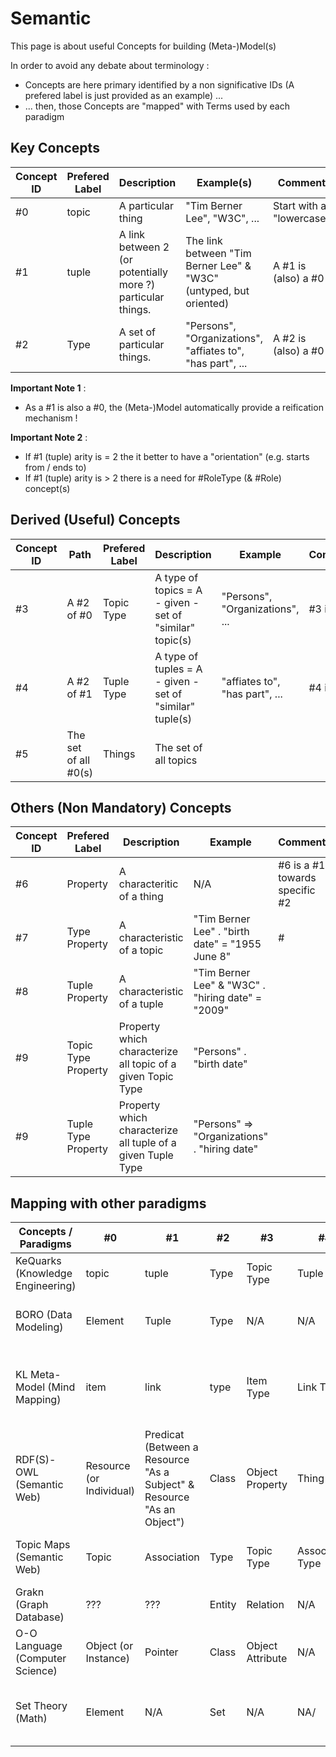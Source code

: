Semantic
==

This page is about useful Concepts for building (Meta-)Model(s)

In order to avoid any debate about terminology : 
* Concepts are here primary identified by a non significative IDs (A prefered label is just provided as an example) ...
* ... then, those Concepts are "mapped" with Terms used by each paradigm

Key Concepts
-
<table>
    <thead>
        <tr>
            <th>Concept ID</th>
            <th>Prefered Label</th>
            <th>Description</th>
            <th>Example(s)</th>
            <th>Comment</th>         
        </tr>
    </thead>
    <tbody>
        <tr>
            <td>#0</td>
            <td>topic</td>
            <td>A particular thing</td>
            <td>"Tim Berner Lee", "W3C", ...</td>
            <td>Start with a "lowercase"</td>
        </tr>
        <tr>
            <td>#1</td>
            <td>tuple</td>
            <td>A link between 2 (or potentially more ?) particular things.</td>
            <td>The link between "Tim Berner Lee" & "W3C" (untyped, but oriented)</td>
            <td>A #1 is (also) a #0</td>
        </tr>
        <tr>
            <td>#2</td>
            <td>Type</td>
            <td>A set of particular things.</td>
            <td>"Persons", "Organizations", "affiates to", "has part", ...</td>
            <td>A #2 is (also) a #0</td>
        </tr>
    </tbody>
</table>

__Important Note 1__ :
* As a #1 is also a #0, the (Meta-)Model automatically provide a reification mechanism !

__Important Note 2__ :
* If #1 (tuple) arity is = 2 the it better to have a "orientation" (e.g. starts from / ends to)
* If #1 (tuple) arity is > 2 there is a need for #RoleType (& #Role) concept(s)

Derived (Useful) Concepts
-
<table>
    <thead>
        <tr>
            <th>Concept ID</th>
            <th>Path</th>
            <th>Prefered Label</th>
            <th>Description</th>
            <th>Example</th>
            <th>Comment</th>         
        </tr>
    </thead>
    <tbody>
        <tr>
            <td>#3</td>
            <td>A #2 of #0</td>
            <td>Topic Type</td>
            <td>A type of topics = A - given - set of "similar" topic(s)</td>
            <td>"Persons", "Organizations", ...</td>
            <td>#3 is a #2</td>
        </tr>
        <tr>
            <td>#4</td>
            <td>A #2 of #1</td>
            <td>Tuple Type</td>
            <td>A type of tuples = A - given - set of "similar" tuple(s)</td>
            <td>"affiates to", "has part", ...</td>
            <td>#4 is a #2</td>
        </tr>
        <tr>
            <td>#5</td>
            <td>The set of all #0(s)</td>
            <td>Things</td>
            <td>The set of all topics</td>
            <td></td>
            <td></td>
        </tr>
    </tbody>
</table>

Others (Non Mandatory) Concepts
-
<table>
    <thead>
        <tr>
            <th>Concept ID</th>
            <th>Prefered Label</th>
            <th>Description</th>
            <th>Example</th>
            <th>Comment</th>         
        </tr>
    </thead>
    <tbody>
        <tr>
            <td>#6</td>
            <td>Property</td>
            <td>A characteritic of a thing</td>
            <td>N/A</td>
            <td>#6 is a #1 towards specific #2</td>
        </tr>
        <tr>
            <td>#7</td>
            <td>Type Property</td>
            <td>A characteristic of a topic</td>
            <td>"Tim Berner Lee" . "birth date" = "1955 June 8"</td>
            <td>#</td>
        </tr>
        <tr>
            <td>#8</td>
            <td>Tuple Property</td>
            <td>A characteristic of a tuple</td>
            <td>"Tim Berner Lee" & "W3C" . "hiring date" = "2009"</td>
            <td></td>
        </tr>
        <tr>
            <td>#9</td>
            <td>Topic Type Property</td>
            <td>Property which characterize all topic of a given Topic Type</td>
            <td>"Persons" . "birth date"</td>
            <td></td>
        </tr>
        <tr>
            <td>#9</td>
            <td>Tuple Type Property</td>
            <td>Property which characterize all tuple of a given Tuple Type</td>
            <td>"Persons" => "Organizations" . "hiring date"</td>
            <td></td>
        </tr>
    </tbody>
</table>

Mapping with other paradigms
-

<table>
    <thead>
        <tr>
            <th>Concepts / Paradigms</th>
            <th>#0</th>
            <th>#1</th>
            <th>#2</th>
            <th>#3</th>
            <th>#4</th>
            <th>#5</th>
            <th>Comment</th>    
        </tr>
    </thead>
    <tbody>
         <tr>
            <td>KeQuarks (Knowledge Engineering)</td>
            <td>topic</td>
            <td>tuple</td>
            <td>Type</td>
            <td>Topic Type</td>
            <td>Tuple Type</td>
            <td>Things</td>
            <td></td>
        </tr>
        <tr>
            <td>BORO (Data Modeling)</td>
            <td>Element</td>
            <td>Tuple</td>
            <td>Type</td>
            <td>N/A</td>
            <td>N/A</td>
            <td>N/A</td>
            <td>Has also : changes happenning to things</td>
        </tr>
        <tr>
            <td>KL Meta-Model (Mind Mapping)</td>
            <td>item</td>
            <td>link</td>
            <td>type</td>
            <td>Item Type</td>
            <td>Link Type</td>
            <td>Items</td>
            <td>Each link is oriented ("start from" item - "end to" item</td>
        </tr>
        <tr>
            <td>RDF(S)-OWL (Semantic Web)</td>
            <td>Resource (or Individual)</td>
            <td>Predicat (Between a Resource "As a Subject" & Resource "As an Object")</td>
            <td>Class</td>
            <td>Object Property</td>
            <td>Thing</td>
            <td>Thing</td>    
            <td>M has also : Datatype Property</td>   
        </tr>
        <tr>
            <td>Topic Maps (Semantic Web)</td>
            <td>Topic</td>
            <td>Association</td>
            <td>Type</td>
            <td>Topic Type</td>
            <td>Association Type</td>
            <td>???</td>
            <td>TM has also : Role & Occurence</td>   
        </tr>
        <tr>
            <td>Grakn (Graph Database)</td>
            <td>???</td>
            <td>???</td>
            <td>Entity</td>
            <td>Relation</td>
            <td>N/A</td>
            <td>Resource</td>
            <td>Has also : Role</td>   
        </tr>
        <tr>
            <td>O-O Language (Computer Science)</td>
            <td>Object (or Instance)</td>
            <td>Pointer</td>
            <td>Class</td>
            <td>Object Attribute</td>
            <td>N/A</td>
            <td>Data Attribute</td>
            <td></td>
        </tr>
        <tr>
            <td>Set Theory (Math)</td>
            <td>Element</td>
            <td>N/A</td>
            <td>Set</td>
            <td>N/A</td>
            <td>NA/</td>
            <td>Set of all elements</td>
            <td>Not suitable for relation between elements</td>
        </tr>
    </tbody>
</table>
